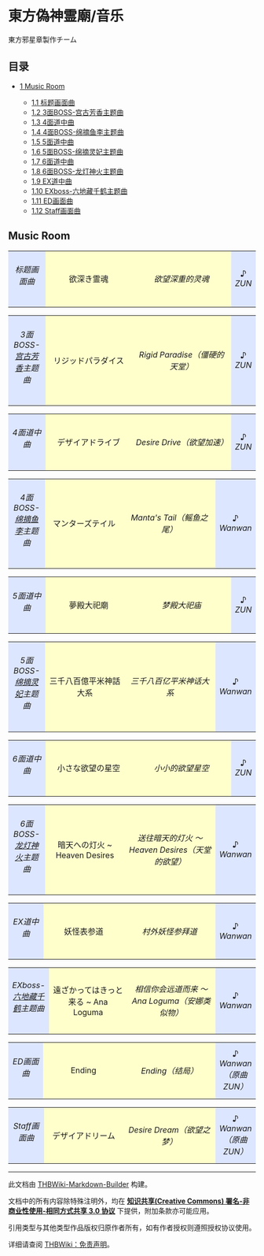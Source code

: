 # 東方偽神霊廟/音乐

<!-- source html: G:\repos\THBWiki-Markdown-Builder\THBWikiMarkdown\Temp\main\e\eb\ns0%3A%E6%9D%B1%E6%96%B9%E5%81%BD%E7%A5%9E%E9%9C%8A%E5%BB%9F%2F%E9%9F%B3%E4%B9%90.html -->

東方邪星章製作チーム

## 目录

- [1 Music Room](#Music_Room)

  - [1.1 标题画面曲](#标题画面曲)
  - [1.2 3面BOSS-宫古芳香主题曲](#3面BOSS-宫古芳香主题曲)
  - [1.3 4面道中曲](#4面道中曲)
  - [1.4 4面BOSS-绵摘鱼李主题曲](#4面BOSS-绵摘鱼李主题曲)
  - [1.5 5面道中曲](#5面道中曲)
  - [1.6 5面BOSS-绵摘灵妃主题曲](#5面BOSS-绵摘灵妃主题曲)
  - [1.7 6面道中曲](#6面道中曲)
  - [1.8 6面BOSS-龙灯神火主题曲](#6面BOSS-龙灯神火主题曲)
  - [1.9 EX道中曲](#EX道中曲)
  - [1.10 EXboss-六地藏千鹤主题曲](#EXboss-六地藏千鹤主题曲)
  - [1.11 ED画面曲](#ED画面曲)
  - [1.12 Staff画面曲](#Staff画面曲)







## Music Room

<table>

<tbody><tr>
<td style="background: #dde6ff;" align="center" width="15%"><h6><span id=".E6.A0.87.E9.A2.98.E7.94.BB.E9.9D.A2.E6.9B.B2"></span><span class="mw-headline" id="标题画面曲">标题画面曲</span></h6>
</td>
<td style="background: #FFFFCC;" align="center" width="35%">欲深き霊魂
</td>
<td style="background: #FFFFCC;" align="center" width="40%"><i>欲望深重的灵魂</i>
</td>
<td style="background: #dde6ff;" align="center" width="15%">♪ <i>ZUN</i>
</td></tr>

</tbody></table>



<table>

<tbody><tr>
<td style="background: #dde6ff;" align="center" width="15%"><h6><span id="3.E9.9D.A2BOSS-.E5.AE.AB.E5.8F.A4.E8.8A.B3.E9.A6.99.E4.B8.BB.E9.A2.98.E6.9B.B2"></span><span class="mw-headline" id="3面BOSS-宫古芳香主题曲">3面BOSS-<a href="./宫古芳香.md" title="宫古芳香">宫古芳香</a>主题曲</span></h6>
</td>
<td style="background: #FFFFCC;" align="center" width="35%">リジッドパラダイス
</td>
<td style="background: #FFFFCC;" align="center" width="40%"><i>Rigid Paradise（僵硬的天堂）</i>
</td>
<td style="background: #dde6ff;" align="center" width="15%">♪ <i>ZUN</i>
</td></tr>

</tbody></table>



<table>

<tbody><tr>
<td style="background: #dde6ff;" align="center" width="15%"><h6><span id="4.E9.9D.A2.E9.81.93.E4.B8.AD.E6.9B.B2"></span><span class="mw-headline" id="4面道中曲">4面道中曲</span></h6>
</td>
<td style="background: #FFFFCC;" align="center" width="35%">デザイアドライブ
</td>
<td style="background: #FFFFCC;" align="center" width="40%"><i>Desire Drive（欲望加速）</i>
</td>
<td style="background: #dde6ff;" align="center" width="15%">♪ <i>ZUN</i>
</td></tr>

</tbody></table>



<table>

<tbody><tr>
<td style="background: #dde6ff;" align="center" width="15%"><h6><span id="4.E9.9D.A2BOSS-.E7.BB.B5.E6.91.98.E9.B1.BC.E6.9D.8E.E4.B8.BB.E9.A2.98.E6.9B.B2"></span><span class="mw-headline" id="4面BOSS-绵摘鱼李主题曲">4面BOSS-<a href="./绵摘鱼李.md" title="绵摘鱼李">绵摘鱼李</a>主题曲</span></h6>
</td>
<td style="background: #FFFFCC;" align="center" width="35%">マンターズテイル
</td>
<td style="background: #FFFFCC;" align="center" width="40%"><i>Manta's Tail（鳐鱼之尾）</i>
</td>
<td style="background: #dde6ff;" align="center" width="15%">♪ <i>Wanwan</i>
</td></tr>

</tbody></table>



<table>

<tbody><tr>
<td style="background: #dde6ff;" align="center" width="15%"><h6><span id="5.E9.9D.A2.E9.81.93.E4.B8.AD.E6.9B.B2"></span><span class="mw-headline" id="5面道中曲">5面道中曲</span></h6>
</td>
<td style="background: #FFFFCC;" align="center" width="35%">夢殿大祀廟
</td>
<td style="background: #FFFFCC;" align="center" width="40%"><i>梦殿大祀庙</i>
</td>
<td style="background: #dde6ff;" align="center" width="15%">♪ <i>ZUN</i>
</td></tr>

</tbody></table>



<table>

<tbody><tr>
<td style="background: #dde6ff;" align="center" width="15%"><h6><span id="5.E9.9D.A2BOSS-.E7.BB.B5.E6.91.98.E7.81.B5.E5.A6.83.E4.B8.BB.E9.A2.98.E6.9B.B2"></span><span class="mw-headline" id="5面BOSS-绵摘灵妃主题曲">5面BOSS-<a href="./绵摘灵妃.md" title="绵摘灵妃">绵摘灵妃</a>主题曲</span></h6>
</td>
<td style="background: #FFFFCC;" align="center" width="35%">三千八百億平米神話大系
</td>
<td style="background: #FFFFCC;" align="center" width="40%"><i>三千八百亿平米神话大系</i>
</td>
<td style="background: #dde6ff;" align="center" width="15%">♪ <i>Wanwan</i>
</td></tr>

</tbody></table>



<table>

<tbody><tr>
<td style="background: #dde6ff;" align="center" width="15%"><h6><span id="6.E9.9D.A2.E9.81.93.E4.B8.AD.E6.9B.B2"></span><span class="mw-headline" id="6面道中曲">6面道中曲</span></h6>
</td>
<td style="background: #FFFFCC;" align="center" width="35%">小さな欲望の星空
</td>
<td style="background: #FFFFCC;" align="center" width="40%"><i>小小的欲望星空</i>
</td>
<td style="background: #dde6ff;" align="center" width="15%">♪ <i>ZUN</i>
</td></tr>

</tbody></table>



<table>

<tbody><tr>
<td style="background: #dde6ff;" align="center" width="15%"><h6><span id="6.E9.9D.A2BOSS-.E9.BE.99.E7.81.AF.E7.A5.9E.E7.81.AB.E4.B8.BB.E9.A2.98.E6.9B.B2"></span><span class="mw-headline" id="6面BOSS-龙灯神火主题曲">6面BOSS-<a href="./龙灯神火.md" title="龙灯神火">龙灯神火</a>主题曲</span></h6>
</td>
<td style="background: #FFFFCC;" align="center" width="35%">暗天への灯火 ~ Heaven Desires
</td>
<td style="background: #FFFFCC;" align="center" width="40%"><i>送往暗天的灯火 ～Heaven Desires（天堂的欲望）</i>
</td>
<td style="background: #dde6ff;" align="center" width="15%">♪ <i>Wanwan</i>
</td></tr>

</tbody></table>



<table>

<tbody><tr>
<td style="background: #dde6ff;" align="center" width="15%"><h6><span id="EX.E9.81.93.E4.B8.AD.E6.9B.B2"></span><span class="mw-headline" id="EX道中曲">EX道中曲</span></h6>
</td>
<td style="background: #FFFFCC;" align="center" width="35%">妖怪表参道
</td>
<td style="background: #FFFFCC;" align="center" width="40%"><i>村外妖怪参拜道</i>
</td>
<td style="background: #dde6ff;" align="center" width="15%">♪ <i>Wanwan</i>
</td></tr>

</tbody></table>



<table>

<tbody><tr>
<td style="background: #dde6ff;" align="center" width="15%"><h6><span id="EXboss-.E5.85.AD.E5.9C.B0.E8.97.8F.E5.8D.83.E9.B9.A4.E4.B8.BB.E9.A2.98.E6.9B.B2"></span><span class="mw-headline" id="EXboss-六地藏千鹤主题曲">EXboss-<a href="./六地藏千鹤.md" title="六地藏千鹤">六地藏千鹤</a>主题曲</span></h6>
</td>
<td style="background: #FFFFCC;" align="center" width="35%">遠ざかってはきっと来る ~ Ana Loguma
</td>
<td style="background: #FFFFCC;" align="center" width="40%"><i>相信你会远道而来 ～ Ana Loguma（安娜类似物）</i>
</td>
<td style="background: #dde6ff;" align="center" width="15%">♪ <i>Wanwan</i>
</td></tr>

</tbody></table>



<table>

<tbody><tr>
<td style="background: #dde6ff;" align="center" width="15%"><h6><span id="ED.E7.94.BB.E9.9D.A2.E6.9B.B2"></span><span class="mw-headline" id="ED画面曲">ED画面曲</span></h6>
</td>
<td style="background: #FFFFCC;" align="center" width="35%">Ending
</td>
<td style="background: #FFFFCC;" align="center" width="40%"><i>Ending（结局）</i>
</td>
<td style="background: #dde6ff;" align="center" width="15%">♪ <i>Wanwan（原曲ZUN）</i>
</td></tr>

</tbody></table>



<table>

<tbody><tr>
<td style="background: #dde6ff;" align="center" width="15%"><h6><span id="Staff.E7.94.BB.E9.9D.A2.E6.9B.B2"></span><span class="mw-headline" id="Staff画面曲">Staff画面曲</span></h6>
</td>
<td style="background: #FFFFCC;" align="center" width="35%">デザイアドリーム
</td>
<td style="background: #FFFFCC;" align="center" width="40%"><i>Desire Dream（欲望之梦）</i>
</td>
<td style="background: #dde6ff;" align="center" width="15%">♪ <i>Wanwan（原曲ZUN）</i>
</td></tr>

</tbody></table>






---

此文档由 [THBWiki-Markdown-Builder](https://github.com/Delsin-Yu/THBWiki-Markdown-Builder) 构建。

文档中的所有内容除特殊注明外，均在 [**知识共享(Creative Commons) 署名-非商业性使用-相同方式共享 3.0 协议**](https://creativecommons.org/licenses/by-sa/3.0/deed.zh-hans) 下提供，附加条款亦可能应用。

引用类型与其他类型作品版权归原作者所有，如有作者授权则遵照授权协议使用。

详细请查阅 [THBWiki：免责声明](https://thbwiki.cc/THBWiki:%E5%85%8D%E8%B4%A3%E5%A3%B0%E6%98%8E)。

